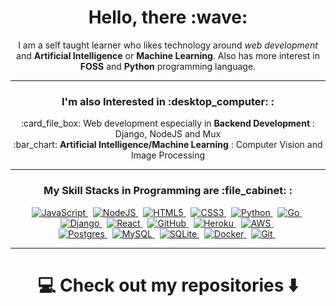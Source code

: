 <h1 align="center">Hello, there :wave:</h1>
<p align="center">
	I am a self taught learner who likes technology around <em>web development</em> and
	<strong>Artificial Intelligence</strong> or <strong>Machine Learning</strong>. 
	Also has more interest in <strong>FOSS</strong> and <strong>Python</strong> programming language.
</p>

<hr>

<h3 align="center">I'm also Interested in :desktop_computer: :</h3>
<p align="center">
	:card_file_box: Web development especially in <b>Backend Development</b> : Django, NodeJS and Mux<br>
	:bar_chart: <b>Artificial Intelligence/Machine Learning</b> : Computer Vision and Image Processing
</p>

<hr>

<h3 align="center">My Skill Stacks in Programming are :file_cabinet: :</h3>
<p align="center">
	<a href="https://www.javascript.com" target="_blank" rel="noreferrer noopener">
		<img alt="JavaScript" src="https://img.shields.io/badge/javascript%20-%23323330.svg?&style=for-the-badge&logo=javascript&logoColor=%23F7DF1E">
	</a>&nbsp;
	<a href="https://nodejs.org" target="_blank" rel="noreferrer noopener">
		<img alt="NodeJS" src="https://img.shields.io/badge/node.js-%2343853D.svg?style=for-the-badge&logo=node-dot-js&logoColor=white">
	</a>&nbsp;
	<a href="https://whatwg.com" target="_blank" rel="noreferrer noopener">
		<img alt="HTML5" src="https://img.shields.io/badge/html5%20-%23E34F26.svg?&style=for-the-badge&logo=html5&logoColor=white">
	</a>&nbsp;
	<a href="https://www.w3.org" target="_blank" rel="noreferrer noopener">
		<img alt="CSS3" src="https://img.shields.io/badge/css3%20-%231572B6.svg?&style=for-the-badge&logo=css3&logoColor=white">
	</a>&nbsp;
	<a href="https://www.python.org" target="_blank" rel="noreferrer noopener">
		<img alt="Python" src="https://img.shields.io/badge/python%20-%2314354C.svg?&style=for-the-badge&logo=python&logoColor=white">
	</a>&nbsp;
	<a href="https://golang.org" target="_blank" rel="noreferrer noopener">
		<img alt="Go" src="https://img.shields.io/badge/go-%2300ADD8.svg?&style=for-the-badge&logo=go&logoColor=white">
	</a>&nbsp;
	<br>
	<a href="https://www.djangoproject.com" target="_blank" rel="noreferrer noopener">
		<img alt="Django" src="https://img.shields.io/badge/django%20-%23092E20.svg?&style=for-the-badge&logo=django&logoColor=white">
	</a>&nbsp;
	<a href="https://reactjs.org" target="_blank" rel="noreferrer noopener">
		<img alt="React" src="https://img.shields.io/badge/react-%2320232a.svg?style=for-the-badge&logo=react&logoColor=%2361DAFB">
	</a>&nbsp;
	<a href="https://github.com" target="_blank" rel="noreferrer noopener">
		<img alt="GitHub" src="https://img.shields.io/badge/github%20-%23121011.svg?&style=for-the-badge&logo=github&logoColor=white">
	</a>&nbsp;
	<a href="https://www.heroku.com" target="_blank" rel="noreferrer noopener">
		<img alt="Heroku" src="https://img.shields.io/badge/heroku-%23430098.svg?style=for-the-badge&logo=heroku&logoColor=white">
	</a>&nbsp;
	<a href="https://aws.amazon.com" target="_blank" rel="noreferrer noopener">
		<img alt="AWS" src="https://img.shields.io/badge/AWS-%23FF9900.svg?style=for-the-badge&logo=amazon-aws&logoColor=white">
	</a>&nbsp;
	<br>
	<a href="https://www.postgresql.org" target="_blank" rel="noreferrer noopener">
		<img alt="Postgres" src ="https://img.shields.io/badge/postgres-%23316192.svg?&style=for-the-badge&logo=postgresql&logoColor=white">
	</a>&nbsp;
	<a href="https://www.mysql.com" target="_blank" rel="noreferrer noopener">
		<img alt="MySQL" src="https://img.shields.io/badge/mysql-%2300f.svg?&style=for-the-badge&logo=mysql&logoColor=white">
	</a>&nbsp;
	<a href="https://sqlite.org" target="_blank" rel="noreferrer noopener">
		<img alt="SQLite" src ="https://img.shields.io/badge/sqlite-%2307405e.svg?&style=for-the-badge&logo=sqlite&logoColor=white">
	</a>&nbsp;
	<a href="https://www.docker.com" target="_blank" rel="noreferrer noopener">
		<img alt="Docker" src="https://img.shields.io/badge/docker-%230db7ed.svg?style=for-the-badge&logo=docker&logoColor=white">
	</a>&nbsp;
		<a href="https://git-scm.com" target="_blank" rel="noreferrer noopener">
		<img alt="Git" src="https://img.shields.io/badge/git%20-%23F05033.svg?&style=for-the-badge&logo=git&logoColor=white">
	</a>&nbsp;
</p>

<hr>

<h1 align="center">💻 Check out my repositories ⬇️ </h1>
